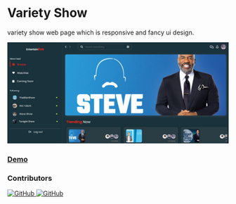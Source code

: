 # Variety Show
variety show web page which is responsive and fancy ui design. 

![UI Sample](./assets/img/ui.jpg)

### [Demo]()

### **Contributors**

<a href="https://github.com/hsu-san">
  <img src="https://img.shields.io/badge/GitHub-HsuSanWin-blue" alt="GitHub" />
</a>
<a href="https://github.com/Hein-HtetSan">
  <img src="https://img.shields.io/badge/GitHub-Zedekiah-blue" alt="GitHub" />
</a>



